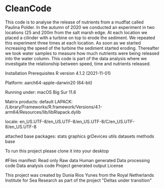 # CleanCode
 
This code is to analyse the release of nutrients from a mudflat called Paulina Polder.
In the autumn of 2020 we conducted an experiment in two locations (25 and 200m from the salt marsh edge.
At each location we placed a cilinder with a turbine on top to erode the sediment. We repeated this experiment three times at each location.
As soon as we started increasing the speed of the turbine the sediment started eroding. Thereafter we took water samples to measure how much nutrients were being released into the water column.
This code is part of the data analysis where we investigate the relationship between speed, time and nutrients released.

Installation
Prerequisites
R version 4.1.2 (2021-11-01)

Platform: aarch64-apple-darwin20 (64-bit)

Running under: macOS Big Sur 11.6

Matrix products: default
LAPACK: /Library/Frameworks/R.framework/Versions/4.1-arm64/Resources/lib/libRlapack.dylib

locale:
en_US.UTF-8/en_US.UTF-8/en_US.UTF-8/C/en_US.UTF-8/en_US.UTF-8

attached base packages:
stats     graphics  grDevices utils     datasets  methods   base     

To run this project please clone it into your desktop

#Files manifest:
Read only
  Raw data
Human generated
  Data processing code
  Data analysis code
Project generated output
License

This project was created by Dunia Rios Yunes from the Royal Netherlands Institute for Sea Research as part of the project "Deltas under transition"

